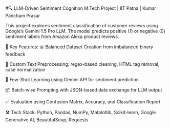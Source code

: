 #🔍 LLM-Driven Sentiment Cognition
M.Tech Project | IIT Patna | Kumar Pancham Prasar

This project explores sentiment classification of customer reviews using Google’s Gemini 1.5 Pro LLM. The model predicts positive (1) or negative (0) sentiment labels from Amazon Alexa product reviews.

🚀 Key Features:
📊 Balanced Dataset Creation from imbalanced binary feedback

🧼 Custom Text Preprocessing: regex-based cleaning, HTML tag removal, case normalization

🧠 Few-Shot Learning using Gemini API for sentiment prediction

📦 Batch-wise Prompting with JSON-based data exchange for LLM output

✅ Evaluation using Confusion Matrix, Accuracy, and Classification Report

🛠️ Tech Stack:
Python, Pandas, NumPy, Matplotlib, Scikit-learn, Google Generative AI, BeautifulSoup, Requests

